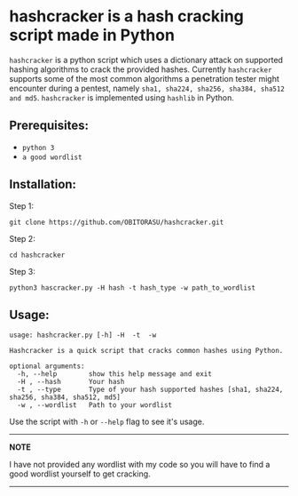 # hashcracker is a hash cracking script made in Python

`hashcracker` is a python script which uses a dictionary attack on supported hashing algorithms to crack the provided hashes. Currently `hashcracker` supports some of the most common algorithms a penetration tester might encounter during a pentest, namely `sha1, sha224, sha256, sha384, sha512 and md5`. ```hashcracker``` is implemented using ```hashlib``` in Python.

## Prerequisites:
- `python 3`
- `a good wordlist`

## Installation:
Step 1:
```
git clone https://github.com/OBITORASU/hashcracker.git
```
Step 2:
```
cd hashcracker
```
Step 3:
```
python3 hascracker.py -H hash -t hash_type -w path_to_wordlist
```

## Usage:
```
usage: hashcracker.py [-h] -H  -t  -w

Hashcracker is a quick script that cracks common hashes using Python.

optional arguments:
  -h, --help        show this help message and exit
  -H , --hash       Your hash
  -t , --type       Type of your hash supported hashes [sha1, sha224, sha256, sha384, sha512, md5]
  -w , --wordlist   Path to your wordlist
```

Use the script with `-h` or `--help` flag to see it's usage.

---
**NOTE**

I have not provided any wordlist with my code so you will have to find a good wordlist yourself to get cracking.

---
